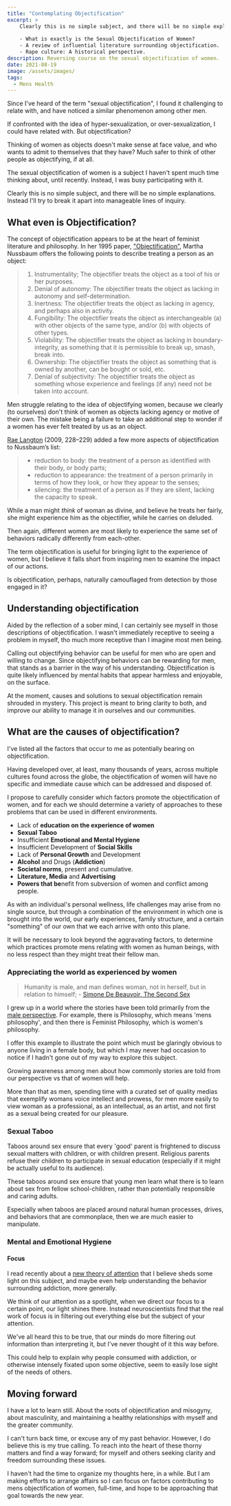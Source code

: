 ```yaml
---
title: "Contemplating Objectification"
excerpt: >
    Clearly this is no simple subject, and there will be no simple explanations. Instead, I've approached the problem from a number of angles, that I intend to explore further in this post, the first of a series.
    
    - What is exactly is the Sexual Objectification of Women?
    - A review of influential literature surrounding objectification. 
    - Rape culture: A historical perspective.
description: Reversing course on the sexual objectification of women.
date: 2021-08-19
image: /assets/images/
tags:
  - Mens Health
---
```


Since I've heard of the term "sexual objectification", I found it challenging to relate with, and have noticed a similar phenomenon among other men.

If confronted with the idea of hyper-sexualization, or over-sexualization, I could have related with. But objectification? 

Thinking of women as objects doesn't make sense at face value, and who wants to admit to themselves that they have? Much safer to think of other people as objectifying, if at all. 

The sexual objectification of women is a subject I haven't spent much time thinking about, until recently. Instead, I was busy participating with it.

Clearly this is no simple subject, and there will be no simple explanations. Instead I'll try to break it apart into manageable lines of inquiry.

## What even is Objectification?

The concept of objectification appears to be at the heart of feminist literature and philosophy. In her 1995 paper, ["Objectification"](https://sci-hub.se/https://doi.org/10.1111/j.1088-4963.1995.tb00032.x), Martha Nussbaum offers the following points to describe treating a person as an object: 
> 1. Instrumentality; The objectifier treats the object as a tool of his or her purposes. 
> 2. Denial of autonomy: The objectifier treats the object as lacking in autonomy and self-determination. 
> 3. Inertness: The objectifier treats the object as lacking in agency, and perhaps also in activity.
> 4. Fungibility: The objectifier treats the object as interchangeable (a) with other objects of the same type, and/or (b) with objects of other types. 
> 5. Violability: The objectifier treats the object as lacking in boundary-integrity, as something that it is permissible to break up, smash, break into. 
> 6. Ownership: The  objectifier treats the object as something that is owned by another, can be bought or sold, etc. 
> 7. Denial of subjectivity: The objectifier treats the object as something whose experience and feelings (if any) need not be taken into account.

Men struggle relating to the idea of objectifying women, because we clearly (to ourselves) don't think of women as objects lacking agency or motive of their own. The mistake being a failure to take an additional step to wonder if a women has ever felt treated by us as an object.

[Rae Langton](http://web.mit.edu/langton/www/pubs/Projection&Objectification.pdf) (2009, 228–229) added a few more aspects of objectification to Nussbaum’s list:
> - reduction to body: the treatment of a person as identified with their body, or body parts;
> - reduction to appearance: the treatment of a person primarily in terms of how they look, or how they appear to the senses;
> - silencing: the treatment of a person as if they are silent, lacking the capacity to speak.

While a man might *think* of woman as divine, and believe he treats her fairly, she might experience him as the objectifier, while he carries on deluded. 

Then again, different women are most likely to experience the same set of behaviors radically differently from each-other.

The term objectification is useful for bringing light to the experience of women, but I believe it falls short from inspiring men to examine the impact of our actions.

Is objectification, perhaps, naturally camouflaged from detection by those engaged in it? 

## Understanding objectification

Aided by the reflection of a sober mind, I can certainly see myself in those descriptions of objectification. I wasn't immediately receptive to seeing a problem in myself, tho much more receptive than I imagine most men being.

Calling out objectifying behavior can be useful for men who are open and willing to change. Since objectifying behaviors can be rewarding for men, that stands as a barrier in the way of his understanding. Objectification is quite likely influenced by mental habits that appear harmless and enjoyable, on the surface. 

At the moment, causes and solutions to sexual objectification remain shrouded in mystery. This project is meant to bring clarity to both, and improve our ability to manage it in ourselves and our communities.

## What are the causes of objectification?

I've listed all the factors that occur to me as potentially bearing on objectification. 

Having developed over, at least, many thousands of years, across multiple cultures found across the globe, the objectification of women will have no specific and immediate cause which can be addressed and disposed of. 

I propose to carefully consider which factors promote the objectification of women, and for each we should determine a variety of approaches to these problems that can be used in different environments.

* Lack of **education on the experience of women**
* **Sexual Taboo**
* Insufficient **Emotional and Mental Hygiene**
* Insufficient Development of **Social Skills**
* Lack of **Personal Growth** and Development
* **Alcohol** and Drugs (**Addiction**)
* **Societal norms**, present and cumulative.
* **Literature, Media** and **Advertising**
* **Powers that be**nefit from subversion of women and conflict among people.

As with an individual's personal wellness, life challenges may arise from no single source, but through a combination of the environment in which one is brought into the world, our early experiences, family structure, and a certain "something" of our own that we each arrive with onto this plane.

It will be necessary to look beyond the aggravating factors, to determine which practices promote mens relating with women as human beings, with no less respect than they might treat their fellow man. 

### Appreciating the world as experienced by women

> Humanity is male, and man defines woman, not in herself, but in relation  to  himself; - [Simone De Beauvoir, The Second Sex](https://libcom.org/files/1949_simone-de-beauvoir-the-second-sex.pdf)

I grew up in a world where the stories have been told primarily from the [male perspective](https://en.wikipedia.org/wiki/Male_gaze). For example, there is Philosophy, which means 'mens philosophy', and then there is Feminist Philosophy, which is women's philosophy. 

I offer this example to illustrate the point which must be glaringly obvious to anyone living in a female body, but which I may never had occasion to notice if I hadn't gone out of my way to explore this subject.

Growing awareness among men about how commonly stories are told from our perspective vs that of women will help.

More than that as men, spending time with a curated set of quality medias that exemplify womans voice intellect and prowess, for men more easily to view woman as a professional, as an intellectual, as an artist, and not first as a sexual being created for our pleasure.

### Sexual Taboo

Taboos around sex ensure that every 'good' parent is frightened to discuss sexual matters with children, or with children present. Religious parents refuse their children to participate in sexual education (especially if it might be actually useful to its audience).

These taboos around sex ensure that young men learn what there is to learn about sex from fellow school-children, rather than potentially responsible and caring adults. 

Especially when taboos are placed around natural human processes, drives, and behaviors that are commonplace, then we are much easier to manipulate.

### Mental and Emotional Hygiene



#### Focus

I read recently about a [new theory of attention](https://www.theatlantic.com/science/archive/2019/09/how-brain-helps-you-pay-attention/598846/) that I believe sheds some light on this subject, and maybe even help understanding the behavior surrounding addiction, more generally.

We think of our attention as a spotlight, when we direct our focus to a certain point, our light shines there. Instead neuroscientists find that the real work of focus is in filtering out everything else but the subject of your attention.

We've all heard this to be true, that our minds do more filtering out information than interpreting it, but I've never thought of it this way before.

This could help to explain why people consumed with addiction, or otherwise intensely fixated upon some objective, seem to easily lose sight of the needs of others. 

## Moving forward

I have a lot to learn still. About the roots of objectification and misogyny, about masculinity, and maintaining a healthy relationships with myself and the greater community.

I can't turn back time, or excuse any of my past behavior. However, I do believe this is my true calling. To reach into the heart of these thorny matters and find a way forward; for myself and others seeking clarity and freedom surrounding these issues.

I haven't had the time to organize my thoughts here, in a while. But I am making efforts to arrange affairs so I can focus on factors contributing to mens objectification of women, full-time, and hope to be approaching that goal towards the new year.

